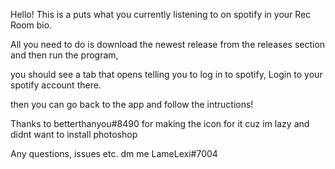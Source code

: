 Hello! This is a puts what you currently listening to on spotify in your Rec Room bio.

All you need to do is download the newest release from the releases section and then run the program, 

you should see a tab that opens telling you to log in to spotify, Login to your spotify account there.

then you can go back to the app and follow the intructions!





Thanks to betterthanyou#8490 for making the icon for it cuz im lazy and didnt want to install photoshop
 
Any questions, issues etc. dm me
LameLexi#7004
